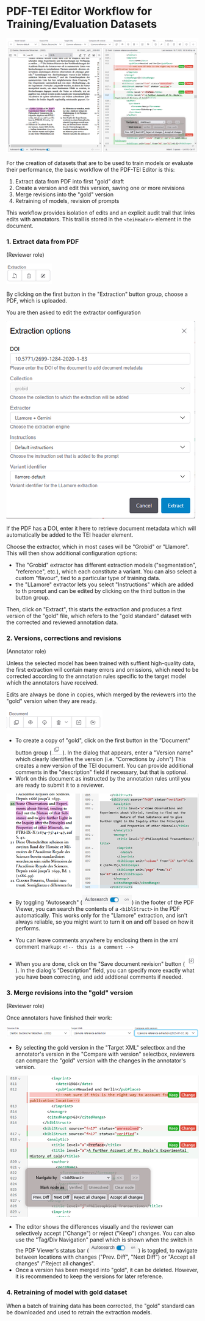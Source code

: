 # PDF-TEI Editor Workflow for Training/Evaluation Datasets

![](images/4e00d137-4d2b-4559-8c3f-cb04a4bdf2ed.png)

For the creation of datasets that are to be used to train models or evaluate their performance, the basic workflow of the PDF-TEI Editor is this:

1. Extract data from PDF into first "gold" draft
2. Create a version and edit this version, saving one or more revisions
3. Merge revisions into the "gold" version
4. Retraining of models, revision of prompts

This workflow provides isolation of edits and an explicit audit trail that links edits with annotators. This trail is stored in the `<teiHeader>` element in the document.

### 1. Extract data from PDF

(Reviewer role)

![](images/25be8247-c81c-4f9e-99ff-19484dd4ece1.png)

By clicking on the first button in the "Extraction" button group, choose a PDF, which is uploaded. 

You are then asked to edit the extractor configuration

![](images/7aa1883e-5437-4ae6-85f5-205b467806d5.png)

If the PDF has a DOI, enter it here to retrieve document metadata which will automatically be added to the TEI header element. 

Choose the extractor, which in most cases will be "Grobid" or "Llamore". This will then show additional configuration options:

- The "Grobid" extractor has different extraction models ("segmentation", "reference", etc.), which each constitute a variant. You can also select a custom "flavour", tied to a particular type of training data.
- the "LLamore" extractor lets you select "Instructions" which are added to th prompt and can be edited by clicking on the third button in the button group. 

Then, click on "Extract", this starts the extraction and produces a first version of the "gold" file, which refers to the "gold standard" dataset with the corrected and reviewed annotation data.

### 2. Versions, corrections and revisions

(Annotator role)

Unless the selected model has been trained with suffient high-quality data, the first extraction will contain many errors and omissions, which need to be corrected according to the annotation rules specific to the target model which the annotators have received.

Edits are always be done in copies, which merged by the reviewers into the "gold" version when they are ready.

![](images/351c69f0-ab9d-46ec-bf3d-6b045d08e8eb.png)

- To create a copy of "gold", click on the first button in the "Document" button group (![](images/29e5e3f5-bab6-4bd2-a981-7e230371e052.png)). In the dialog that appears, enter a "Version name" which clearly identifies the version (i.e. "Corrections by John") This creates a new version of the TEI document. You can provide additional comments in the "description" field if necessary, but that is optional.
- Work on this document as instructed by the annotation rules until you are ready to submit it to a reviewer. 

![](images/6abdcf0a-a077-4f6c-9bb3-a4d92f541bb7.png)

- By toggling "Autosearch" (![](images/f406965d-50ae-4b71-8ff2-7def8a998185.png)) in the footer of the PDF Viewer, you can search the contents of a `<biblStruct>` in the PDF automatically. This works only for the "Llamore" extraction, and isn't always reliable, so you might want to turn it on and off based on how it performs. 

- You can leave comments anywhere by enclosing them in the xml comment markup: `<!-- this is a comment -->`
- When you are done, click on the "Save document revision" button (![](images/e0f8ad27-fb47-47fa-bde3-023f2353e0b8.png)). In the dialog's "Description" field, you can specify more exactly what you have been correcting, and add addtional comments if needed.

### 3. Merge revisions into the "gold" version

(Reviewer role)

Once annotators have finished their work:

![](images/a3406244-c930-480e-a353-9bddb75bc016.png)

- By selecting the gold version in the "Target XML" selectbox and the annotator's version in the "Compare with version" selectbox, reviewers can  compare the "gold" version with the changes in the annotator's version.

![](images/4a18b5b1-814f-43fe-8d92-271696910960.png)

- The editor shows the differences visually and the reviewer can selectively accept ("Change") or reject ("Keep") changes. You can also use the "Tag/Div Navigation" panel which is shown when the switch in the PDF Viewer's status bar (![](images/f406965d-50ae-4b71-8ff2-7def8a998185.png)) is toggled, to navigate between locations with changes ("Prev. Diff", "Next Diff") or "Accept all changes" /"Reject all changes".
- Once a version has been merged into "gold", it can be deleted. However, it is recommended to keep the versions for later reference.

### 4. Retraining of model with gold dataset

When a batch of training data has been corrected, the "gold" standard can be downloaded and used to retrain the extraction models. 


